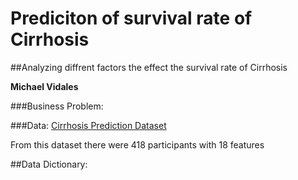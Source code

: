 # Prediciton of survival rate of Cirrhosis
##Analyzing diffrent factors the effect the survival rate of Cirrhosis

**Michael Vidales**

###Business Problem:

###Data:
[Cirrhosis Prediction Dataset](https://www.kaggle.com/datasets/fedesoriano/cirrhosis-prediction-dataset)

From this dataset there were 418 participants with 18 features

##Data Dictionary:
